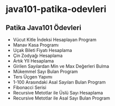 # java101-patika-odevleri

## Patika Java101 Ödevleri

- Vücut Kitle İndeksi Hesaplayan Program 
- Manav Kasa Programı 
- Uçak Bileti Fiyatı Hesaplama 
- Çin Zodyağı Hesaplama 
- Artık YIl Hesaplama 
- Girilen Sayılardan Min ve Max Değerleri Bulma 
- Mükemmel Sayı Bulan Program 
- Ters Üçgen Yapımı 
- 1-100 Arasındaki Asal Sayıları Bulan Program 
- Fibonacci Serisi 
- Recursive Metotlar ile Üslü Sayı Hesaplama
- Recursive Metotlar ile Asal Sayı Bulan Program
